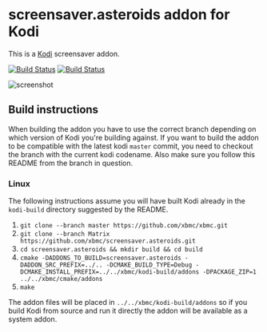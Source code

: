 # screensaver.asteroids addon for Kodi

This is a [Kodi](https://kodi.tv) screensaver addon.

[![Build Status](https://travis-ci.org/xbmc/screensaver.asteroids.svg?branch=Matrix)](https://travis-ci.org/xbmc/screensaver.asteroids/branches)
[![Build Status](https://ci.appveyor.com/api/projects/status/github/xbmc/screensaver.asteroids?branch=Matrix&svg=true)](https://ci.appveyor.com/project/xbmc/screensaver-asteroids?branch=Matrix)

![screenshot](https://raw.githubusercontent.com/xbmc/screensaver.asteroids/Matrix/screensaver.asteroids/resources/screenshot-01.png)

## Build instructions

When building the addon you have to use the correct branch depending on which version of Kodi you're building against. 
If you want to build the addon to be compatible with the latest kodi `master` commit, you need to checkout the branch with the current kodi codename.
Also make sure you follow this README from the branch in question.

### Linux

The following instructions assume you will have built Kodi already in the `kodi-build` directory 
suggested by the README.

1. `git clone --branch master https://github.com/xbmc/xbmc.git`
2. `git clone --branch Matrix https://github.com/xbmc/screensaver.asteroids.git`
3. `cd screensaver.asteroids && mkdir build && cd build`
4. `cmake -DADDONS_TO_BUILD=screensaver.asteroids -DADDON_SRC_PREFIX=../.. -DCMAKE_BUILD_TYPE=Debug -DCMAKE_INSTALL_PREFIX=../../xbmc/kodi-build/addons -DPACKAGE_ZIP=1 ../../xbmc/cmake/addons`
5. `make`

The addon files will be placed in `../../xbmc/kodi-build/addons` so if you build Kodi from source and run it directly 
the addon will be available as a system addon.
